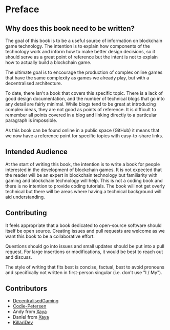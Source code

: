 # Preface

## Why does this book need to be written?
The goal of this book is to be a useful source of information on blockchain game technology. The intention is to explain how components of the technology work and inform how to make better design decisions, so it should serve as a great point of reference but the intent is not to explain how to actually build a blockchain game.

The ultimate goal is to encourage the production of complex online games that have the same complexity as games we already play, but with a decentralised architecture.

To date, there isn't a book that covers this specific topic. There is a lack of good design documentation, and the number of technical blogs that go into any detail are fairly minimal. While blogs tend to be great at introducing complex ideas, they are not good as points of reference. It is difficult to remember all points covered in a blog and linking directly to a particular paragraph is impossible.

As this book can be found online in a public space (GitHub) it means that we now have a reference point for specific topics with easy-to-share links.


## Intended Audience
At the start of writing this book, the intention is to write a book for people interested in the development of blockchain games. It is not expected that the reader will be an expert in blockchain technology but familiarity with gaming and blockchain technology will help. This is not a coding book and there is no intention to provide coding tutorials. The book will not get overly technical but there will be areas where having a technical background will aid understanding. 


## Contributing
It feels appropriate that a book dedicated to open-source software should itself be open source. Creating issues and pull requests are welcome as we want this book to be a collaborative effort.

Questions should go into issues and small updates should be put into a pull request. For large insertions or modifications, it would be best to reach out and discuss.

The style of writing that fits best is concise, factual, best to avoid pronouns and specifically not written in first-person singular (i.e. don't use "I / My"). 


## Contributors
- [DecentralisedGaming](https://github.com/DecentralisedGaming)
- [Codie-Petersen](https://github.com/Codie-Petersen)
- Andy from [Xaya](https://github.com/xaya)
- Daniel from [Xaya](https://github.com/xaya)
- [KillariDev](https://github.com/KillariDev)
